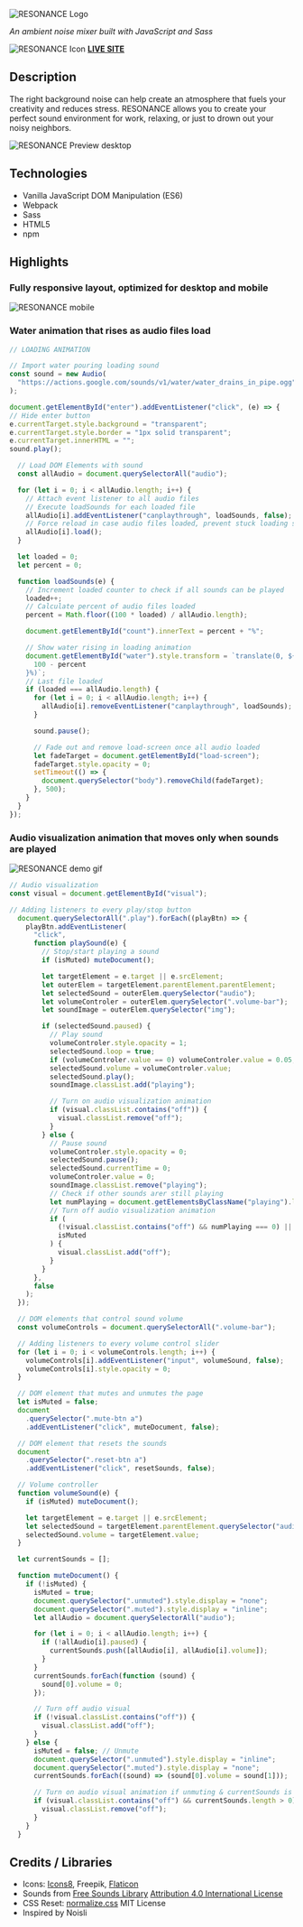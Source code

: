 ![RESONANCE Logo](./images/logo.png)

*An ambient noise mixer built with JavaScript and Sass*

![RESONANCE Icon](./icon/favicon.ico)  **[LIVE SITE](https://sara-ls.github.io/resonance/)**

## **Description**

The right background noise can help create an atmosphere that fuels your creativity and reduces stress. RESONANCE allows you to create your perfect sound environment for work, relaxing, or just to drown out your noisy neighbors.

![RESONANCE Preview desktop](./images/resonance-1280x640.png)

## **Technologies**

* Vanilla JavaScript DOM Manipulation (ES6)
* Webpack
* Sass
* HTML5
* npm

## **Highlights**

### Fully responsive layout, optimized for desktop and mobile

![RESONANCE mobile](./images/resonance-iphonexframe.png)

### Water animation that rises as audio files load

```js
// LOADING ANIMATION

// Import water pouring loading sound
const sound = new Audio(
  "https://actions.google.com/sounds/v1/water/water_drains_in_pipe.ogg"
);

document.getElementById("enter").addEventListener("click", (e) => {
// Hide enter button
e.currentTarget.style.background = "transparent";
e.currentTarget.style.border = "1px solid transparent";
e.currentTarget.innerHTML = "";
sound.play();

  // Load DOM Elements with sound
  const allAudio = document.querySelectorAll("audio");

  for (let i = 0; i < allAudio.length; i++) {
    // Attach event listener to all audio files
    // Execute loadSounds for each loaded file
    allAudio[i].addEventListener("canplaythrough", loadSounds, false);
    // Force reload in case audio files loaded, prevent stuck loading screen
    allAudio[i].load();
  }

  let loaded = 0;
  let percent = 0;

  function loadSounds(e) {
    // Increment loaded counter to check if all sounds can be played
    loaded++;
    // Calculate percent of audio files loaded
    percent = Math.floor((100 * loaded) / allAudio.length);

    document.getElementById("count").innerText = percent + "%";

    // Show water rising in loading animation
    document.getElementById("water").style.transform = `translate(0, ${
      100 - percent
    }%)`;
    // Last file loaded
    if (loaded === allAudio.length) {
      for (let i = 0; i < allAudio.length; i++) {
        allAudio[i].removeEventListener("canplaythrough", loadSounds);
      }

      sound.pause();

      // Fade out and remove load-screen once all audio loaded
      let fadeTarget = document.getElementById("load-screen");
      fadeTarget.style.opacity = 0;
      setTimeout(() => {
        document.querySelector("body").removeChild(fadeTarget);
      }, 500);
    }
  }
});
```

### Audio visualization animation that moves only when sounds are played

![RESONANCE demo gif](https://media.giphy.com/media/SsUXlTe8SN5qYhOC4y/giphy.gif)

```js
// Audio visualization
const visual = document.getElementById("visual");

// Adding listeners to every play/stop button
  document.querySelectorAll(".play").forEach((playBtn) => {
    playBtn.addEventListener(
      "click",
      function playSound(e) {
        // Stop/start playing a sound
        if (isMuted) muteDocument();

        let targetElement = e.target || e.srcElement;
        let outerElem = targetElement.parentElement.parentElement;
        let selectedSound = outerElem.querySelector("audio");
        let volumeControler = outerElem.querySelector(".volume-bar");
        let soundImage = outerElem.querySelector("img");

        if (selectedSound.paused) {
          // Play sound
          volumeControler.style.opacity = 1;
          selectedSound.loop = true;
          if (volumeControler.value == 0) volumeControler.value = 0.05;
          selectedSound.volume = volumeControler.value;
          selectedSound.play();
          soundImage.classList.add("playing");

          // Turn on audio visualization animation
          if (visual.classList.contains("off")) {
            visual.classList.remove("off");
          }
        } else {
          // Pause sound
          volumeControler.style.opacity = 0;
          selectedSound.pause();
          selectedSound.currentTime = 0;
          volumeControler.value = 0;
          soundImage.classList.remove("playing");
          // Check if other sounds arer still playing
          let numPlaying = document.getElementsByClassName("playing").length;
          // Turn off audio visualization animation
          if (
            (!visual.classList.contains("off") && numPlaying === 0) ||
            isMuted
          ) {
            visual.classList.add("off");
          }
        }
      },
      false
    );
  });

  // DOM elements that control sound volume
  const volumeControls = document.querySelectorAll(".volume-bar");

  // Adding listeners to every volume control slider
  for (let i = 0; i < volumeControls.length; i++) {
    volumeControls[i].addEventListener("input", volumeSound, false);
    volumeControls[i].style.opacity = 0;
  }

  // DOM element that mutes and unmutes the page
  let isMuted = false;
  document
    .querySelector(".mute-btn a")
    .addEventListener("click", muteDocument, false);

  // DOM element that resets the sounds
  document
    .querySelector(".reset-btn a")
    .addEventListener("click", resetSounds, false);

  // Volume controller
  function volumeSound(e) {
    if (isMuted) muteDocument();

    let targetElement = e.target || e.srcElement;
    let selectedSound = targetElement.parentElement.querySelector("audio");
    selectedSound.volume = targetElement.value;
  }

  let currentSounds = [];

  function muteDocument() {
    if (!isMuted) {
      isMuted = true;
      document.querySelector(".unmuted").style.display = "none";
      document.querySelector(".muted").style.display = "inline";
      let allAudio = document.querySelectorAll("audio");

      for (let i = 0; i < allAudio.length; i++) {
        if (!allAudio[i].paused) {
          currentSounds.push([allAudio[i], allAudio[i].volume]);
        }
      }
      currentSounds.forEach(function (sound) {
        sound[0].volume = 0;
      });

      // Turn off audio visual
      if (!visual.classList.contains("off")) {
        visual.classList.add("off");
      }
    } else {
      isMuted = false; // Unmute
      document.querySelector(".unmuted").style.display = "inline";
      document.querySelector(".muted").style.display = "none";
      currentSounds.forEach((sound) => (sound[0].volume = sound[1]));

      // Turn on audio visual animation if unmuting & currentSounds is not empty
      if (visual.classList.contains("off") && currentSounds.length > 0) {
        visual.classList.remove("off");
      }
    }
  }

```

## Credits / Libraries

* Icons: [Icons8](https://icons8.com/), Freepik, [Flaticon](https://www.flaticon.com/)
* Sounds from [Free Sounds Library](https://www.freesoundslibrary.com/)
  [Attribution 4.0 International License](https://creativecommons.org/licenses/by/4.0/)
* CSS Reset: [normalize.css](github.com/necolas/normalize.css) 
  MIT License
* Inspired by Noisli
